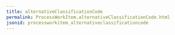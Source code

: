```yaml
---
title: alternativeClassificationCode
permalink: ProcessWorkItem.alternativeClassificationCode.html
jsonid: processworkitem_alternativeclassificationcode
---
```

